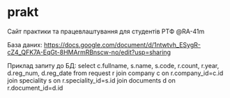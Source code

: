 # prakt
Сайт практики та працевлаштування для студентів РТФ
@RA-41m

База даних:
https://docs.google.com/document/d/1ntwtvh_ESygR-cZ4_QFK7A-EqGt-8HMArmRBnscw-no/edit?usp=sharing

Приклад запиту до БД:
select
    c.fullname,
	s.name,
	s.code,
	r.count,
	r.year,
	d.reg_num,
	d.reg_date
from
    request r
        join company c
            on r.company_id=c.id
        join speciality s
            on r.speciality_id=s.id
		join documents d
			on r.document_id=d.id
